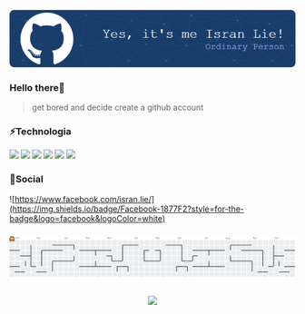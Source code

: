 ![Isran Lie](img/github-header-image.png)

### Hello there👋

> get bored and decide create a github account

### ⚡Technologia

<img src="https://img.shields.io/badge/HTML5-E34F26?style=for-the-badge&logo=html5&logoColor=white" /> <img src="https://img.shields.io/badge/CSS3-1572B6?style=for-the-badge&logo=css3&logoColor=white" /> <img src="https://img.shields.io/badge/JavaScript-323330?style=for-the-badge&logo=javascript&logoColor=F7DF1E" /> <img src="https://img.shields.io/badge/PHP-777BB4?style=for-the-badge&logo=php&logoColor=white" /> <img src="https://img.shields.io/badge/Laravel-FF2D20?style=for-the-badge&logo=laravel&logoColor=white" /> <img src="https://img.shields.io/badge/MySQL-005C84?style=for-the-badge&logo=mysql&logoColor=white" />

### 🔗Social

![https://www.facebook.com/isran.lie/](https://img.shields.io/badge/Facebook-1877F2?style=for-the-badge&logo=facebook&logoColor=white)

###

<picture>
  <source media="(prefers-color-scheme: dark)" srcset="https://raw.githubusercontent.com/IsranLie/IsranLie/output/pacman-contribution-graph-dark.svg">
  <source media="(prefers-color-scheme: light)" srcset="https://raw.githubusercontent.com/IsranLie/IsranLie/output/pacman-contribution-graph.svg">
  <img alt="pacman contribution graph" src="https://raw.githubusercontent.com/IsranLie/IsranLie/output/pacman-contribution-graph.svg">
</picture>

###

<div align="center">
  <img src="https://profile-counter.glitch.me/IsranLie/count.svg?"  />
</div>
